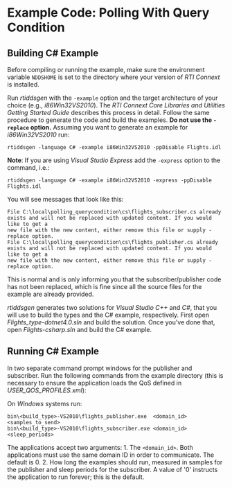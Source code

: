 # Example Code: Polling With Query Condition

## Building C# Example
Before compiling or running the example, make sure the environment variable
`NDDSHOME` is set to the directory where your version of *RTI Connext* is
installed.

Run *rtiddsgen* with the `-example` option and the target architecture of your
choice (e.g., *i86Win32VS2010*). The *RTI Connext Core Libraries and Utilities
Getting Started Guide* describes this process in detail.
Follow the same procedure to generate the code and build the examples. **Do not
use the `-replace` option.** Assuming you want to generate an example for
*i86Win32VS2010* run:
```
rtiddsgen -language C# -example i86Win32VS2010 -ppDisable Flights.idl
```
**Note**: If you are using *Visual Studio Express* add the `-express` option to
the command, i.e.:
```
rtiddsgen -language C# -example i86Win32VS2010 -express -ppDisable Flights.idl
```

You will see messages that look like this:
```
File C:\local\polling_querycondition\cs\flights_subscriber.cs already
exists and will not be replaced with updated content. If you would like to get a
new file with the new content, either remove this file or supply -replace option.
File C:\local\polling_querycondition\cs\flights_publisher.cs already
exists and will not be replaced with updated content. If you would like to get a
new file with the new content, either remove this file or supply -replace option.
```

This is normal and is only informing you that the subscriber/publisher code has
not been replaced, which is fine since all the source files for the example are
already provided.

*rtiddsgen* generates two solutions for *Visual Studio C++* and *C#*, that you
will use to build the types and the C# example, respectively. First open  
*Flights_type-dotnet4.0.sln* and build the solution. Once you've done that, open
*Flights-csharp.sln* and build the C# example.

## Running C# Example
In two separate command prompt windows for the publisher and subscriber. Run
the following commands from the example directory (this is necessary to ensure
the application loads the QoS defined in *USER_QOS_PROFILES.xml*):

On *Windows* systems run:
```
bin\<build_type>-VS2010\flights_publisher.exe  <domain_id> <samples_to_send>
bin\<build_type>-VS2010\flights_subscriber.exe <domain_id> <sleep_periods>
```

The applications accept two arguments:
    1. The `<domain_id>`. Both applications must use the same domain ID in order
    to communicate. The default is 0.
    2. How long the examples should run, measured in samples for the publisher
    and sleep periods for the subscriber. A value of '0' instructs the
    application to run forever; this is the default.
